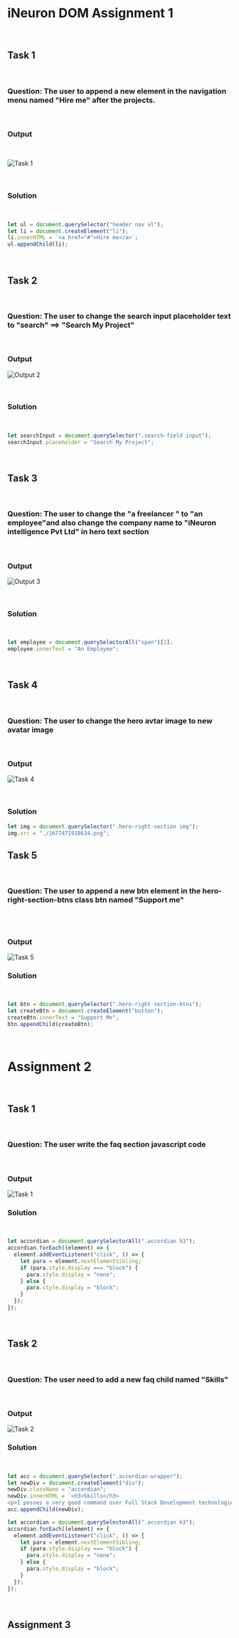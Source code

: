 # iNeuron DOM Assignment 1

<br>

## Task 1

<br>

### Question: The user to append a new element in the navigation menu named "Hire me" after the projects.

<br>

### Output

<br>

![Task 1](./firstAssignmentImage/task1Output.png)

<br>

### Solution

<br>

```Javascript
let ul = document.querySelector("header nav ul");
let li = document.createElement("li");
li.innerHTML = `<a href="#">Hire me</a>`;
ul.appendChild(li);

```

<br>

## Task 2

<br>

### Question: The user to change the search input placeholder text to "search" ==> "Search My Project"

<br>

### Output

![Output 2](./firstAssignmentImage/task2Output.png)

<br>

### Solution

<br>

```javascript
let searchInput = document.querySelector(".search-field input");
searchInput.placeholder = "Search My Project";
```

<br>

## Task 3

<br>

### Question: The user to change the "a freelancer " to "an employee"and also change the company name to "iNeuron intelligence Pvt Ltd" in hero text section

<br>

### Output

![Output 3](./firstAssignmentImage/task3Output.png)

<br>

### Solution

<br>

```javascript
let employee = document.querySelectorAll("span")[2];
employee.innerText = "An Employee";
```

<br>

## Task 4

<br>

### Question: The user to change the hero avtar image to new avatar image 

<br>

### Output

![Task 4](./Screenshot%20(33).png)

<br>

### Solution

```javascript
let img = document.querySelector(".hero-right-section img");
img.src = "./1677471918634.png";
```

## Task 5

<br>

### Question: The user to append a new btn element in the hero-right-section-btns class btn named "Support me"

<br>
<br>

### Output 

![Task 5](./firstAssignmentImage/task5Output.png)

### Solution

<br>

```javascript
let btn = document.querySelector(".hero-right-section-btns");
let createBtn = document.createElement("button");
createBtn.innerText = "Support Me";
btn.appendChild(createBtn);
```
<br>

# Assignment 2

<br>

## Task 1

<br>

### Question: The user write the faq section javascript code

<br>

### Output

![Task 1](./secondAssignmentImage/task1Output.png)

### Solution

<br>

```javascript
let accordian = document.querySelectorAll(".accordian h3");
accordian.forEach((element) => {
  element.addEventListener("click", () => {
    let para = element.nextElementSibling;
    if (para.style.display === "block") {
      para.style.display = "none";
    } else {
      para.style.display = "block";
    }
  });
});
```
<br>

## Task 2

<br>

### Question: The user need to add a new faq child named "Skills"

<br>

### Output

![Task 2](./secondAssignmentImage/task2Output.png)

### Solution

<br>

```javascript
let acc = document.querySelector(".accordian-wrapper");
let newDiv = document.createElement("div");
newDiv.className = "accordian";
newDiv.innerHTML = `<h3>Skills</h3>
<p>I posses a very good command over Full Stack Development technologies like MERN which can be seen in my work over the GitHub.</p>`;
acc.appendChild(newDiv);

let accordian = document.querySelectorAll(".accordian h3");
accordian.forEach((element) => {
  element.addEventListener("click", () => {
    let para = element.nextElementSibling;
    if (para.style.display === "block") {
      para.style.display = "none";
    } else {
      para.style.display = "block";
    }
  });
});
```

<br>

## Assignment 3

<br>




